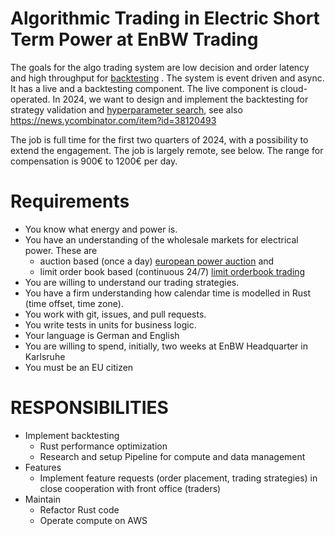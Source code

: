 
# Algorithmic Trading in Electric Short Term Power at EnBW Trading

The goals for the algo trading system are low decision and order latency and high throughput for [backtesting](https://de.wikipedia.org/wiki/Backtesting) .
The system is event driven and async. It has a live and a backtesting component. 
The live component is cloud-operated.
In 2024, we want to design and implement the backtesting for strategy validation and 
[hyperparameter search](https://en.wikipedia.org/wiki/Hyperparameter_optimization),
see also https://news.ycombinator.com/item?id=38120493

The job is full time for the first two quarters of 2024, with a possibility to extend the engagement.
The job is largely remote, see below. The range for compensation is 900€ to 1200€ per day.


# Requirements

* You know what energy and power is.
* You have an understanding of the wholesale markets for electrical power.
  These are 
  * auction based (once a day) [european power auction](https://www.epexspot.com/en/tradingproducts#day-ahead-trading) and 
  * limit order book based (continuous 24/7) [limit orderbook trading](https://en.wikipedia.org/wiki/Order_(exchange)#Limit_order)
* You are willing to understand our trading strategies.
* You have a firm understanding how calendar time is modelled in Rust (time offset, time zone).
* You work with git, issues, and pull requests.
* You write tests in units for business logic.
* Your language is German and English
* You are willing to spend, initially, two weeks at EnBW Headquarter in Karlsruhe
* You must be an EU citizen

# RESPONSIBILITIES

* Implement backtesting
  - Rust performance optimization
  - Research and setup Pipeline for compute and data management 
* Features
  - Implement feature requests (order placement, trading strategies) in close cooperation with front office (traders) 
* Maintain
  - Refactor Rust code
  - Operate compute on AWS
